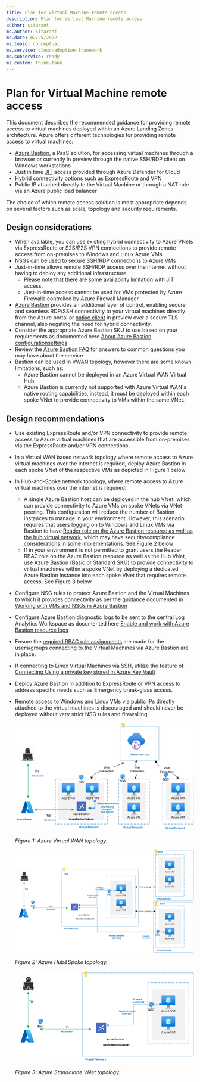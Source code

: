 ```yaml
---
title: Plan for Virtual Machine remote access 
description: Plan for Virtual Machine remote access 
author: sitarant
ms.author: sitarant
ms.date: 02/25/2022
ms.topic: conceptual
ms.service: cloud-adoption-framework
ms.subservice: ready
ms.custom: think-tank
---
```

# Plan for Virtual Machine remote access

This document describes the recommended guidance for providing remote access to virtual machines deployed within an Azure Landing Zones architecture.
Azure offers different technologies for providing remote access to virtual machines: 

- [Azure Bastion](/azure/bastion/bastion-overview), a PaaS solution, for accessing virtual machines through a browser or currently in preview through the native SSH/RDP client on Windows workstations 
- Just in time [JIT](/azure/defender-for-cloud/just-in-time-access-overview) access provided through Azure Defender for Cloud 
- Hybrid connectivity options such as ExpressRoute and VPN
- Public IP attached directly to the Virtual Machine or through a NAT rule via an Azure public load balancer

The choice of which remote access solution is most appropriate depends on several factors such as scale, topology and security requirements.

## Design considerations

- When available, you can use existing hybrid connectivity to Azure VNets via ExpressRoute or S2S/P2S VPN connections to provide remote access from on-premises to Windows and Linux Azure VMs
- NSGs can be used to secure SSH/RDP connections to Azure VMs
- Just-in-time allows remote SSH/RDP access over the internet without having to deploy any additional infrastructure
  - Please note that there are some [availability limitation](/azure/defender-for-cloud/just-in-time-access-usage) with JIT access.
  - Just-in-time access cannot be used for VMs protected by Azure Firewalls controlled by Azure Firewall Manager
- [Azure Bastion](/azure/bastion/bastion-overview) provides an additional layer of control, enabling secure and seamless RDP/SSH connectivity to your virtual machines directly from the Azure portal or [native client](/azure/bastion/connect-native-client-windows) in preview over a secure TLS channel, also negating the need for hybrid connectivity.
- Consider the appropriate Azure Bastion SKU to use based on your requirements as documented here [About Azure Bastion configurationsettings](/azure/bastion/configuration-settings)
- Review the [Azure Bastion FAQ](/answers/products/) for answers to common questions you may have about the service
- Bastion can be used in VWAN topology, however there are some known limitations, such as:
  - Azure Bastion cannot be deployed in an Azure Virtual WAN Virtual Hub
  - Azure Bastion is currently not supported with Azure Virtual WAN's native routing capabilities, instead, it must be deployed within each spoke VNet to provide connectivity to VMs within the same VNet. 
  
## Design recommendations

- Use existing ExpressRoute and/or VPN connectivity to provide remote access to Azure virtual machines that are accessible from on-premises via the ExpressRoute and/or VPN connections.
- In a Virtual WAN based network topology where remote access to Azure virtual machines over the internet is required, deploy Azure Bastion in each spoke VNet of the respective VMs as depicted in Figure 1 below
- In Hub-and-Spoke network topology, where remote access to Azure virtual machines over the internet is required:
  - A single Azure Bastion host can be deployed in the hub VNet, which can provide connectivity to Azure VMs on spoke VNets via VNet peering. This configuration will reduce the number of Bastion instances to manage in your environment. However, this scenario requires that users logging on to Windows and Linux VMs via Bastion to have [Reader role on the Azure Bastion resource as well as the hub virtual network](/azure/bastion/bastion-faq#peering), which may have security/compliance considerations in some implementations. See Figure 2 below
  - If in your environment is not permitted to grant users the Reader RBAC role on the Azure Bastion resource as well as the Hub VNet, use Azure Bastion (Basic or Standard SKU) to provide connectivity to virtual machines within a spoke VNet by deploying a dedicated Azure Bastion instance into each spoke VNet that requires remote access. See Figure 3 below
- Configure NSG rules to protect Azure Bastion and the Virtual Machines to which it provides connectivity as per the guidance documented in [Working with VMs and NSGs in Azure Bastion](/azure/bastion/bastion-nsg) 
- Configure Azure Bastion diagnostic logs to be sent to the central Log Analytics Workspace as documented here [Enable and work with Azure Bastion resource logs](/azure/bastion/diagnostic-logs)
- Ensure the [required RBAC role assignments](/azure/bastion/bastion-faq#roles) are made for the users/groups connecting to the Virtual Machines via Azure Bastion are in place.
- If connecting to Linux Virtual Machines via SSH, utilize the feature of [Connecting Using a private key stored in Azure Key Vault](/azure/bastion/bastion-connect-vm-ssh-linux#akv)
- Deploy Azure Bastion in addition to ExpressRoute or VPN access to address specific needs such as Emergency break-glass access. 
- Remote access to Windows and Linux VMs via public IPs directly attached to the virtual machines is discouraged and should never be deployed without very strict NSG rules and firewalling.


  ![Azure Virtual WAN topology](./media/azure-virtual-wan-topology-bastion.png)

   *Figure 1: Azure Virtual WAN topology.*

  ![Azure Hub&Spoke topology](./media/azure-hub-spoke-bastion.png)

   *Figure 2: Azure Hub&Spoke topology.*

  ![Azure Standalone VNet topology](./media/azure-standalone-bastion.png)

   *Figure 3: Azure Standalone VNet topology.*
